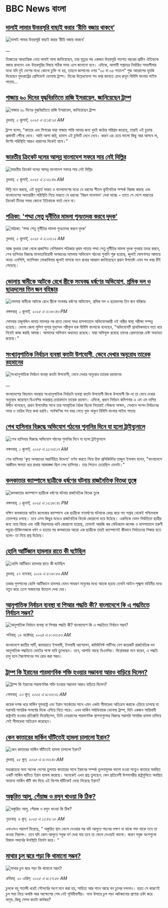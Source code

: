 # BBC News বাংলা## [দালাই লামার উত্তরসূরি বাছাই করার ‘রীতি বজায় থাকবে’](https://www.bbc.co.uk/bengali/live/c8d6eq9rd8et?at_campaign=githubrss)![দালাই লামার উত্তরসূরি বাছাই করার ‘রীতি বজায় থাকবে’](https://ichef.bbci.co.uk/ace/standard/240/cpsprodpb/ca69/live/1d685fa0-5713-11f0-b5c5-012c5796682d.jpg)__তিব্বতের আধ্যাত্মিক নেতা দালাই লামা জানিয়েছেন, তার মৃত্যুর পর একজন উত্তরসূরি শতশত বছরের প্রাচীন ঐতিহ্যকে বজায় রাখবেন এবং উত্তরসূরির বিষয়ে সঠিক সময় এলে জানানো হবে। এদিকে, আগামী সপ্তাহের নির্ধারিত সময়সীমার মধ্যে যদি দুই দেশের মধ্যে কোনো চুক্তি না হয়, তাহলে জাপানের ওপর "৩০ বা ৩৫ শতাংশ" শুল্ক আরোপের হুমকি দিয়েছেন যুক্তরাষ্ট্রের প্রেসিডেন্ট ডোনাল্ড ট্রাম্প। দিনের উল্লেখযোগ্য সব খবর জানতে চোখ রাখুন বিবিসি বাংলার লাইভ পাতায়...## [গাজায় ৬০ দিনের যুদ্ধবিরতিতে রাজি ইসরায়েল, জানিয়েছেন ট্রাম্প](https://www.bbc.com/bengali/articles/czxeygj1vx1o?at_campaign=githubrss)![গাজায় ৬০ দিনের যুদ্ধবিরতিতে রাজি ইসরায়েল, জানিয়েছেন ট্রাম্প](https://ichef.bbci.co.uk/ace/ws/240/cpsprodpb/be9f/live/3e8e6fe0-56ef-11f0-b5c5-012c5796682d.jpg)_বুধবার, ২ জুলাই, ২০২৫ এ ৩:১৪:২৫ AM_ট্রাম্প বলেন, "কাতার এবং মিশরের যারা গাজায় শান্তি আনার জন্য খুবই কঠোর পরিশ্রম করেছে, তারাই এই চূড়ান্ত প্রস্তাবটি পৌঁছে দেবে। আমি আশা করি, হামাস এই চুক্তিটি মেনে নেবে। কারণ এর চেয়ে ভালো কিছু আর আসবে না, উল্টো পরিস্থিতি আরও খারাপের দিকেই যাবে।"## [ভারতীয় ক্রিকেট দলের আসন্ন বাংলাদেশ সফরে সায় নেই দিল্লির](https://www.bbc.com/bengali/articles/c873325gpxpo?at_campaign=githubrss)![ভারতীয় ক্রিকেট দলের আসন্ন বাংলাদেশ সফরে সায় নেই দিল্লির](https://ichef.bbci.co.uk/ace/ws/240/cpsprodpb/9afd/live/bd6a14a0-56e9-11f0-b3c9-ab37d7969f71.jpg)_বুধবার, ২ জুলাই, ২০২৫ এ ১:৩১:৪৬ AM_দিল্লি মনে করছে, এই মুহূর্তে ভারত ও বাংলাদেশের মধ্যে যে ধরনের শীতল কূটনৈতিক সম্পর্ক বিরাজ করছে এবং বাংলাদেশের অভ্যন্তরীণ পরিস্থিতি নিয়ে ভারতে যে ধরনের 'বিরূপ মনোভাব' দেখা যাচ্ছে – তাতে সে দেশে ভারতের ক্রিকেট টিমের সফর কোনো ইতিবাচক বার্তা দেবে না।## [পত্রিকা: 'পদ্মা সেতু দুর্নীতির মামলা পুনঃতদন্ত করবে দুদক'](https://www.bbc.com/bengali/articles/c70rx3yl6eko?at_campaign=githubrss)![পত্রিকা: 'পদ্মা সেতু দুর্নীতির মামলা পুনঃতদন্ত করবে দুদক'](https://ichef.bbci.co.uk/ace/ws/240/cpsprodpb/dd32/live/005c07e0-56eb-11f0-b3c9-ab37d7969f71.jpg)_বুধবার, ২ জুলাই, ২০২৫ এ ২:২৩:১২ AM_আজ বুধবার ঢাকা থেকে প্রকাশিত বেশিরভাগ পত্রিকার প্রথম পাতায় পদ্মা সেতু দুর্নীতির মামলা দুদক পুনরায় তদন্ত করবে, শেখ হাসিনার বিরুদ্ধে মানবতাবিরোধী অপরাধের মামলায় অভিযোগ গঠনের শুনানি শুরু হয়েছে, জুলাই ঘোষণাপত্র আদায়ে অনড় এনসিপি,    ফ্যাসিবাদ মোকাবিলায় জুলাই মাসকে মনে রাখার আহ্বান জানিয়েছেন প্রধান উপদেষ্টা এমন সব খবর ঠাঁই পেয়েছে।## [ভোলায় স্বামীকে আটকে রেখে স্ত্রীকে সংঘবদ্ধ ধর্ষণের অভিযোগ, শ্রমিক দল ও ছাত্রদলের তিন জন বহিষ্কার](https://www.bbc.com/bengali/articles/c0q88y5d0z7o?at_campaign=githubrss)![ভোলায় স্বামীকে আটকে রেখে স্ত্রীকে সংঘবদ্ধ ধর্ষণের অভিযোগ, শ্রমিক দল ও ছাত্রদলের তিন জন বহিষ্কার](https://ichef.bbci.co.uk/ace/ws/240/cpsprodpb/f411/live/25375ac0-5681-11f0-95fc-edf89039c20a.jpg)_মঙ্গলবার, ১ জুলাই, ২০২৫ এ ৩:৩৮:৪৩ PM_সোমবার তজুমদ্দিন থানায় মামলার পর রাতে ভোলা সদর হাসপাতালে অভিযোগকারী ওই নারীর স্বাস্থ্য পরীক্ষা সম্পন্ন হয়েছে। ভোলা জেলা পুলিশ সুপার মুহাম্মদ শরীফুল হক বিবিসি বাংলাকে বলেছেন, "অভিযোগটি প্রাথমিকভাবে সত্য ধরে নিয়েই কাজ করছি আমরা। আমাদের অভিযান অব্যাহত রয়েছে। যারা অভিযুক্ত রয়েছে তাদের গ্রেফতারের চেষ্টা অব্যাহত রয়েছে।"## [সংখ্যানুপাতিক নির্বাচন ব্যবস্থা কতটা উপযোগী, ভেবে দেখার অনুরোধ তারেক রহমানের](https://www.bbc.co.uk/bengali/live/cgjggn042v4t?at_campaign=githubrss)![সংখ্যানুপাতিক নির্বাচন ব্যবস্থা কতটা উপযোগী, ভেবে দেখার অনুরোধ তারেক রহমানের](https://ichef.bbci.co.uk/ace/standard/240/cpsprodpb/ba62/live/82e3f7f0-5686-11f0-b5c5-012c5796682d.jpg)__বাংলাদেশের বিদ্যমান অবস্থায় সংখ্যানুপাতিক নির্বাচনি ব্যবস্থা কতটা উপযোগী কিংবা উপযোগী কি-না তা ভেবে দেখার অনুরোধ করেছেন বিএনপির ভারপ্রাপ্ত চেয়ারম্যান তারেক রহমান। এদিকে, প্রধান নির্বাচন কমিশনার এ এম এম নাসির উদ্দীন বলেছেন, প্রধান উপদেষ্টার সাথে তার সাম্প্রতিক বৈঠক ছিলো নিতান্তই সৌজন্য সাক্ষাৎ, সেখানে সংসদ নির্বাচনের সময় ও তারিখ নিয়ে কথা হয়নি। সার্বক্ষণিক সব খবর পেতে যুক্ত থাকুন বিবিসি বাংলার লাইভ পাতায়## [শেখ হাসিনার বিরুদ্ধে অভিযোগ গঠনের শুনানির দিনে যা হলো ট্রাইব্যুনালে](https://www.bbc.com/bengali/articles/cwyqqg20j11o?at_campaign=githubrss)![শেখ হাসিনার বিরুদ্ধে অভিযোগ গঠনের শুনানির দিনে যা হলো ট্রাইব্যুনালে](https://ichef.bbci.co.uk/ace/ws/240/cpsprodpb/2d6b/live/b8caa4b0-5661-11f0-b5c5-012c5796682d.jpg)_মঙ্গলবার, ১ জুলাই, ২০২৫ এ ১১:৩৩:১৭ AM_শেখ হাসিনার 'কৃত অপরাধের অন্তর্নিহিত উদ্দেশ্য' বর্ণনা করতে গিয়ে চিফ প্রসিকিউটর তাজুল ইসলাম বলেন, "বাংলাদেশে আজীবন ক্ষমতা ধরে রাখার আকাঙ্ক্ষা ছিল শেখ হাসিনার। তার পিতাও চেয়েছিল এমনটা।"## [কলকাতার ক্যাম্পাসে ছাত্রীকে ধর্ষণের ঘটনায় রাজনৈতিক বিতণ্ডা তুঙ্গে](https://www.bbc.com/bengali/articles/cwyrr3p7383o?at_campaign=githubrss)![কলকাতার ক্যাম্পাসে ছাত্রীকে ধর্ষণের ঘটনায় রাজনৈতিক বিতণ্ডা তুঙ্গে](https://ichef.bbci.co.uk/ace/ws/240/cpsprodpb/9af6/live/11209700-567b-11f0-95fc-edf89039c20a.jpg)_মঙ্গলবার, ১ জুলাই, ২০২৫ এ ১২:৫৮:৪১ PM_দক্ষিণ কলকাতার আইন কলেজের ক্যাম্পাসে এক ছাত্রীকে গণধর্ষণের ঘটনাকে কেন্দ্র করে গত সপ্তাহ থেকেই পশ্চিমবঙ্গে তোলপাড় চলছে। তবে এসব কিছুর মধ্যেও রাজনৈতিক বিতর্ক জোরালো হয়ে উঠেছে। 
একদিকে যেমন নির্যাতিতা ছাত্রীর জন্য ন্যায় বিচার এবং নারী নিরাপত্তার দাবি জোরালো হয়েছে, তেমনই আরজি কর মেডিক্যাল কলেজ ও হাসপাতালে তরুণী পড়ুয়া-চিকিৎসককে ধর্ষণ ও হত্যার পর কলকাতার আরো এক ছাত্রীকে তারই ক্যাম্পাসেই কীভাবে নির্যাতনের শিকার হতে হলো- তা নিয়ে প্রশ্ন উঠেছে।## [হোলি আর্টিজান হামলার রাতে কী ঘটেছিল](https://www.bbc.com/bengali/news-50545433?at_campaign=githubrss)![হোলি আর্টিজান হামলার রাতে কী ঘটেছিল](https://ichef.bbci.co.uk/ace/standard/240/cpsprodpb/62B6/production/_109907252_gettyimages-805243002.jpg)_বুধবার, ২৭ নভেম্বর, ২০১৯ এ ৫:৩৮:৫৬ AM_ঢাকার গুলশানের হোলি আর্টিজানে হামলায় যেমন সাধারণ মানুষের মধ্যে আতঙ্ক ছড়ায় তেমনি আইন-শৃঙ্খলা বাহিনীর মধ্যে নতুন করে ঢেলে সাজানোর উদ্যোগ দেখা দেয়।## [আনুপাতিক নির্বাচন ব্যবস্থা বা পিআর পদ্ধতি কী? বাংলাদেশে কি এ পদ্ধতিতে নির্বাচন সম্ভব?](https://www.bbc.com/bengali/articles/c78d090ezdpo?at_campaign=githubrss)![আনুপাতিক নির্বাচন ব্যবস্থা বা পিআর পদ্ধতি কী? বাংলাদেশে কি এ পদ্ধতিতে নির্বাচন সম্ভব?](https://ichef.bbci.co.uk/ace/ws/240/cpsprodpb/5da0/live/2da73d40-8bae-11ef-b6b0-c9af5f7f16e4.jpg)_শনিবার, ১৯ অক্টোবর, ২০২৪ এ ৮:৩৩:৫৩ AM_বাংলাদেশে জাতীয় পার্টি, জামায়াতে ইসলামী, ইসলামী আন্দোলন, কমিউনিস্ট পার্টিসহ বেশ কয়েকটি রাজনৈতিক দল আনুপাতিক পদ্ধতিতে ভোটের পক্ষে দাবি তুলেছেন। তবে, আপত্তি আছে বিএনপির। বিশ্লেষকরা মনে করেন, এ পদ্ধতি চালু হলে স্বৈরশাসনের পথ রোধ করা সম্ভব।## [ট্রাম্প কি ইরানের পারমাণবিক শক্তি হওয়ার সম্ভাবনা আরও বাড়িয়ে দিলেন? ](https://www.bbc.com/bengali/articles/cvg86g6v0r8o?at_campaign=githubrss)![ট্রাম্প কি ইরানের পারমাণবিক শক্তি হওয়ার সম্ভাবনা আরও বাড়িয়ে দিলেন? ](https://ichef.bbci.co.uk/ace/ws/240/cpsprodpb/3dd5/live/34133c20-5010-11f0-86d5-3b52b53af158.jpg)_সোমবার, ২৩ জুন, ২০২৫ এ ৯:৩৩:৩১ AM_কয়েক দশক ধরে মার্কিন যুক্তরাষ্ট্র এবং ইরান সতর্কতার সাথে এমন একটা সীমারেখা অতিক্রম করাকে এড়িয়ে চলেছে যা সরাসরি সামরিক সংঘর্ষের দিকে এগিয়ে নিতে পারে। এখন মার্কিন সর্বাধিনায়ক ডোনাল্ড ট্রাম্প, যিনি একজন শান্তিবাদী রাষ্ট্রপতি হওয়ার প্রতিশ্রুতি দিয়েছিলেন, তিনি তেহরানের পারমাণবিক স্থাপনাগুলোর বিরুদ্ধে সরাসরি সামরিক হামলা চালিয়ে সেই সীমারেখা অতিক্রম করেছেন।## [কেন কাতারের মার্কিন ঘাঁটিতেই হামলা চালালো ইরান?](https://www.bbc.com/bengali/articles/c0rvzg4v4wpo?at_campaign=githubrss)![কেন কাতারের মার্কিন ঘাঁটিতেই হামলা চালালো ইরান?](https://ichef.bbci.co.uk/ace/ws/240/cpsprodpb/2718/live/cf2b5aa0-5194-11f0-8485-7bd50fa63665.jpg)_বুধবার, ২৫ জুন, ২০২৫ এ ৯:৩৩:৪০ AM_মধ্যপ্রাচ্যের অন্য অনেক দেশের তুলনায় কাতারের সাথে ইরানের সম্পর্ক তুলনামূলক ভালো হওয়া সত্ত্বেও কাতারে অবস্থিত একটি মার্কিন ঘাটিতে ইরান হামলা করেছে। অনেকেই এখন প্রশ্ন তুলছেন: কেন প্রতিবেশী উপসাগরীয় রাষ্ট্রগুলিতে অবস্থিত অন্যান্য মার্কিন ঘাঁটি বাদ দিয়ে এই বিশেষ ঘাঁটিকেই বেছে নিয়েছে ইরান?## [অঙ্কুরিত আলু, পেঁয়াজ ও রসুন খাওয়া কি ঠিক?](https://www.bbc.com/bengali/articles/czx02yddpyjo?at_campaign=githubrss)![অঙ্কুরিত আলু, পেঁয়াজ ও রসুন খাওয়া কি ঠিক?](https://ichef.bbci.co.uk/ace/ws/240/cpsprodpb/ce8d/live/dd2f4bc0-41d1-11f0-9e00-eb5667da9edb.jpg)_শুক্রবার, ৬ জুন, ২০২৫ এ ১১:৪২:২৮ AM_এফএসএ পরামর্শ দিয়েছে, " অঙ্কুরিত স্থান ফেলে দেওয়ার পর যদি আলুতে পচনের লক্ষণ না থাকে শক্ত থাকে তবে তা খাওয়া নিরাপদ। তবে যদি কোন আলুতে সবুজ বর্ণ দেখা যায় তবে তা ফেলে দেওয়াই ভালো। কারণ সবুজ অংশগুলো বিষাক্ত পদার্থের উপস্থিতি নির্দেশ করে। "## [মাথার চুল ঝরে পড়া কি থামানো সম্ভব?](https://www.bbc.com/bengali/articles/cz0115900myo?at_campaign=githubrss)![মাথার চুল ঝরে পড়া কি থামানো সম্ভব?](https://ichef.bbci.co.uk/ace/ws/240/cpsprodpb/db72/live/67a440c0-1db1-11f0-b265-abe347419ae3.jpg)_রবিবার, ২০ এপ্রিল, ২০২৫ এ ৬:২৭:৫৮ AM_চুলকে বহু শতাব্দী ধরেই সৌন্দর্যের অংশ মনে করা হয়, সাহিত্য আর গানে আছে ঘন চুলের বন্দনাও। হয়ত সে কারণেই চুল পড়া নিয়ে অস্বস্তি আর আক্ষেপের শেষ নেই পৃথিবীবাসীর। নানা উপায়ে চুল পড়া আটকানোর প্রাণান্ত চেষ্টা করে মানুষ..কিন্তু সেসব কতটা কার্যকর?